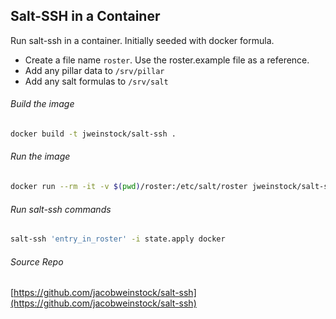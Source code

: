 ## Salt-SSH in a Container
Run salt-ssh in a container. Initially seeded with docker formula.
* Create a file name `roster`. Use the roster.example file as a reference.
* Add any pillar data to `/srv/pillar`
* Add any salt formulas to `/srv/salt`

###### Build the image
```bash
docker build -t jweinstock/salt-ssh .
```
###### Run the image
```bash
docker run --rm -it -v $(pwd)/roster:/etc/salt/roster jweinstock/salt-ssh
```
###### Run salt-ssh commands
```sh
salt-ssh 'entry_in_roster' -i state.apply docker
```     
###### Source Repo
[https://github.com/jacobweinstock/salt-ssh](https://github.com/jacobweinstock/salt-ssh)